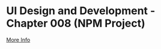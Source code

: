 # UI Design and Development - Chapter 008 (NPM Project)

[More Info](https://github.com/metacube-manthan-rajoria/Assignments/tree/main/003%20-%20UI%20Design%20%26%20Development/Chapter%20008%20-%20NPM%20Project)